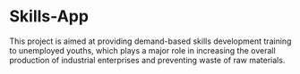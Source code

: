 # Skills-App
This project is aimed at providing demand-based skills development training to unemployed youths, which plays a major role in increasing the overall production of industrial enterprises and preventing waste of raw materials.
